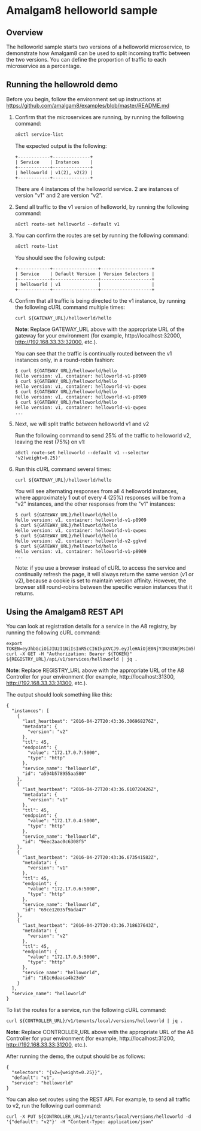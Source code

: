 # Amalgam8 helloworld sample

## Overview

The helloworld sample starts two versions of a helloworld microservice, to demonstrate how Amalgam8 can be used to split 
incoming traffic between the two versions. You can define the proportion of traffic to each microservice as a percentage.

## Running the hellowrold demo

Before you begin, follow the environment set up instructions at https://github.com/amalgam8/examples/blob/master/README.md

1. Confirm that the microservices are running, by running the following command:

    ```bash
    a8ctl service-list
    ```
    
    The expected output is the following:
    
    ```
    +------------+--------------+
    | Service    | Instances    |
    +------------+--------------+
    | helloworld | v1(2), v2(2) |
    +------------+--------------+
    ```

    There are 4 instances of the helloworld service. 2 are instances of version "v1" and 2 are version "v2". 

1. Send all traffic to the v1 version of helloworld, by running the following command:

    ```
    a8ctl route-set helloworld --default v1
    ```

1. You can confirm the routes are set by running the following command:

    ```bash
    a8ctl route-list
    ```

    You should see the following output:

    ```
    +------------+-----------------+-------------------+
    | Service    | Default Version | Version Selectors |
    +------------+-----------------+-------------------+
    | helloworld | v1              |                   |
    +------------+-----------------+-------------------+
    ```

1. Confirm that all traffic is being directed to the v1 instance, by running the following cURL command multiple times:

    ```
    curl ${GATEWAY_URL}/helloworld/hello
    ```

    **Note**: Replace GATEWAY_URL above with the appropriate URL of the gateway
    for your environment (for example, http://localhost:32000, http://192.168.33.33:32000, etc.).

    You can see that the traffic is continually routed between the v1 instances only, in a round-robin fashion:

    ```
    $ curl ${GATEWAY_URL}/helloworld/hello
    Hello version: v1, container: helloworld-v1-p8909
    $ curl ${GATEWAY_URL}/helloworld/hello
    Hello version: v1, container: helloworld-v1-qwpex
    $ curl ${GATEWAY_URL}/helloworld/hello
    Hello version: v1, container: helloworld-v1-p8909
    $ curl ${GATEWAY_URL}/helloworld/hello
    Hello version: v1, container: helloworld-v1-qwpex
    ...
    ```

1. Next, we will split traffic between helloworld v1 and v2

    Run the following command to send 25% of the traffic to helloworld v2, leaving the rest (75%) on v1:
    
    ```
    a8ctl route-set helloworld --default v1 --selector 'v2(weight=0.25)'
    ```

1. Run this cURL command several times:

    ```
    curl ${GATEWAY_URL}/helloworld/hello
    ```

    You will see alternating responses from all 4 helloworld instances, where approximately 1 out of every 4 (25%) responses
    will be from a "v2" instances, and the other responses from the "v1" instances:

    ```
    $ curl ${GATEWAY_URL}/helloworld/hello
    Hello version: v1, container: helloworld-v1-p8909
    $ curl ${GATEWAY_URL}/helloworld/hello
    Hello version: v1, container: helloworld-v1-qwpex
    $ curl ${GATEWAY_URL}/helloworld/hello
    Hello version: v2, container: helloworld-v2-ggkvd
    $ curl ${GATEWAY_URL}/helloworld/hello
    Hello version: v1, container: helloworld-v1-p8909
    ...
    ```

    Note: if you use a browser instead of cURL to access the service and continually refresh the page, 
    it will always return the same version (v1 or v2), because a cookie is set to maintain version affinity.
    However, the browser still round-robins between the specific version instances that it returns.

## Using the Amalgam8 REST API

You can look at registration details for a service in the A8 registry, by running the following cURL command:

```
export TOKEN=eyJhbGciOiJIUzI1NiIsInR5cCI6IkpXVCJ9.eyJleHAiOjE0NjY3NzU5NjMsIm5hbWVzcGFjZSI6Imdsb2JhbC5nbG9iYWwifQ.Gbz4G_O0OfJZiTuX6Ce4heU83gSWQLr5yyiA7eZNqdY
curl -X GET -H "Authorization: Bearer ${TOKEN}" ${REGISTRY_URL}/api/v1/services/helloworld | jq .
```

**Note**: Replace REGISTRY_URL above with the appropriate URL of the A8 Controller
for your environment (for example, http://localhost:31300, http://192.168.33.33:31300, etc.).

The output should look something like this:

```
{
  "instances": [
    {
      "last_heartbeat": "2016-04-27T20:43:36.306968276Z",
      "metadata": {
        "version": "v2"
      },
      "ttl": 45,
      "endpoint": {
        "value": "172.17.0.7:5000",
        "type": "http"
      },
      "service_name": "helloworld",
      "id": "a594b578955aa580"
    },
    {
      "last_heartbeat": "2016-04-27T20:43:36.610720426Z",
      "metadata": {
        "version": "v1"
      },
      "ttl": 45,
      "endpoint": {
        "value": "172.17.0.4:5000",
        "type": "http"
      },
      "service_name": "helloworld",
      "id": "9eec2aac0c6308f5"
    },
    {
      "last_heartbeat": "2016-04-27T20:43:36.673541582Z",
      "metadata": {
        "version": "v1"
      },
      "ttl": 45,
      "endpoint": {
        "value": "172.17.0.6:5000",
        "type": "http"
      },
      "service_name": "helloworld",
      "id": "69ce12035f9ada47"
    },
    {
      "last_heartbeat": "2016-04-27T20:43:36.718637643Z",
      "metadata": {
        "version": "v2"
      },
      "ttl": 45,
      "endpoint": {
        "value": "172.17.0.5:5000",
        "type": "http"
      },
      "service_name": "helloworld",
      "id": "161c6daaca4b23eb"
    }
  ],
  "service_name": "helloworld"
}
```

To list the routes for a service, run the following cURL command:

```
curl ${CONTROLLER_URL}/v1/tenants/local/versions/helloworld | jq .
```

**Note**: Replace CONTROLLER_URL above with the appropriate URL of the A8 Controller
for your environment (for example, http://localhost:31200, http://192.168.33.33:31200, etc.).

After running the demo, the output should be as follows:

```
{
  "selectors": "{v2={weight=0.25}}",
  "default": "v1",
  "service": "helloworld"
}
```

You can also set routes using the REST API. For example, to send all traffic to v2, run the following curl command:

```
curl -X PUT ${CONTROLLER_URL}/v1/tenants/local/versions/helloworld -d '{"default": "v2"}' -H "Content-Type: application/json"
```
